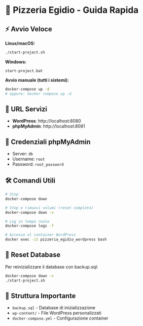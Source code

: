 # 🍕 Pizzeria Egidio - Guida Rapida

## ⚡ Avvio Veloce

**Linux/macOS:**
```bash
./start-project.sh
```

**Windows:**
```batch
start-project.bat
```

**Avvio manuale (tutti i sistemi):**
```bash
docker-compose up -d
# oppure: docker compose up -d
```

## 📍 URL Servizi

- **WordPress**: http://localhost:8080
- **phpMyAdmin**: http://localhost:8081

## 🔑 Credenziali phpMyAdmin

- Server: `db`
- Username: `root`
- Password: `root_password`

## 🛠️ Comandi Utili

```bash
# Stop
docker-compose down

# Stop e rimuovi volumi (reset completo)
docker-compose down -v

# Log in tempo reale
docker-compose logs -f

# Accesso al container WordPress
docker exec -it pizzeria_egidio_wordpress bash
```

## 🔄 Reset Database

Per reinizializzare il database con backup.sql:

```bash
docker-compose down -v
./start-project.sh
```

## 📁 Struttura Importante

- `backup.sql` - Database di inizializzazione
- `wp-content/` - File WordPress personalizzati
- `docker-compose.yml` - Configurazione container